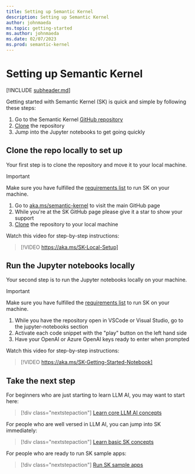 ```yaml
---
title: Setting up Semantic Kernel
description: Setting up Semantic Kernel
author: johnmaeda
ms.topic: getting-started
ms.author: johnmaeda
ms.date: 02/07/2023
ms.prod: semantic-kernel
---
```

# Setting up Semantic Kernel

[!INCLUDE [subheader.md](../includes/subheader.md)]

Getting started with Semantic Kernel (SK) is quick and simple by following these steps:
1. Go to the Semantic Kernel [GitHub repository](https://github.com/microsoft/semantic-kernel)
2. [Clone](https://docs.github.com/repositories/creating-and-managing-repositories/cloning-a-repository) the repository
3. Jump into the Jupyter notebooks to get going quickly

## Clone the repo locally to set up

Your first step is to clone the repository and move it to your local machine.

> [!IMPORTANT]
> Make sure you have fulfilled the [requirements list](requirements) to run SK on your machine.

1. Go to [aka.ms/semantic-kernel](https://aka.ms/semantic-kernel) to visit the main GitHub page
2. While you're at the SK GitHub page please give it a star to show your support
4. [Clone](https://docs.github.com/en/repositories/creating-and-managing-repositories/cloning-a-repository) the repository to your local machine

Watch this video for step-by-step instructions:

> [!VIDEO https://aka.ms/SK-Local-Setup]

## Run the Jupyter notebooks locally

Your second step is to run the Jupyter notebooks locally on your machine.

> [!IMPORTANT]
> Make sure you have fulfilled the [requirements list](requirements) to run SK on your machine.

1. While you have the repository open in VSCode or Visual Studio, go to the jupyter-notebooks section
2. Activate each code snippet with the "play" button on the left hand side
3. Have your OpenAI or Azure OpenAI keys ready to enter when prompted

Watch this video for step-by-step instructions:

> [!VIDEO https://aka.ms/SK-Getting-Started-Notebook] 

## Take the next step

For beginners who are just starting to learn LLM AI, you may want to start here:

> [!div class="nextstepaction"]
> [Learn core LLM AI concepts](../concepts-ai/overview)

For people who are well versed in LLM AI, you can jump into SK immediately:

> [!div class="nextstepaction"]
> [Learn basic SK concepts](../concepts-sk/overview)

For people who are ready to run SK sample apps:

> [!div class="nextstepaction"]
> [Run SK sample apps](../samples/overview)